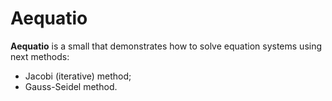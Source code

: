 # Aequatio
**Aequatio** is a small that demonstrates how to solve equation systems using next methods:

* Jacobi (iterative) method;
* Gauss-Seidel method.
